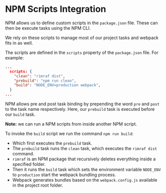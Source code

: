 # NPM Scripts Integration

NPM allows us to define custom scripts in the `package.json` file. These can then be execute tasks using the NPM CLI. 

We rely on these scripts to manage most of our project tasks and webpack fits in as well.

The scripts are defined in the `scripts` property of the `package.json` file. For example:

```json
...
  scripts: {
    "clean": "rimraf dist",
    "prebuild": "npm run clean",
    "build": "NODE_ENV=production webpack",
  }
...
```

NPM allows pre and post task binding by prepending the word `pre` and `post` to the task name respectively. Here, our `prebuild` task is executed before our `build` task. 

**Note:** we can run a NPM scripts from inside another NPM script.

To invoke the `build` script we run the command `npm run build`:

- Which first executes the `prebuild` task. 
- The `prebuild` task runs the `clean` task, which executes the `rimraf dist` command. 
- `rimraf` is an NPM package that recursively deletes everything inside a specified folder.
- Then it runs the `build` task which sets the environment variable `NODE_ENV` to `production` start the webpack bundling process.
- Webpack generates bundles based on the `webpack.config.js` available in the project root folder.
